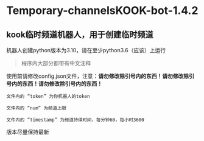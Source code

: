# Temporary-channelsKOOK-bot-1.4.2
## kook临时频道机器人，用于创建临时频道

机器人创建python版本为3.10，请在至少python3.6（应该）上运行

> 程序内大部分都带有中文注释

使用前请修改config.json文件，注意：**请勿修改除引号内的东西！请勿修改除引号内的东西！请勿修改除引号内的东西！**

```
文件内的 “token” 为你机器人的token

文件内的 “num” 为频道上限

文件内的 “timestamp” 为频道持续时间，每分钟60，每小时3600
```

版本尽量保持最新
